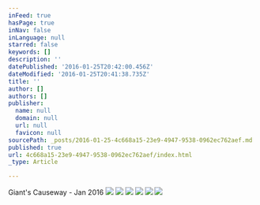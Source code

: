 ```yaml
---
inFeed: true
hasPage: true
inNav: false
inLanguage: null
starred: false
keywords: []
description: ''
datePublished: '2016-01-25T20:42:00.456Z'
dateModified: '2016-01-25T20:41:38.735Z'
title: ''
author: []
authors: []
publisher:
  name: null
  domain: null
  url: null
  favicon: null
sourcePath: _posts/2016-01-25-4c668a15-23e9-4947-9538-0962ec762aef.md
published: true
url: 4c668a15-23e9-4947-9538-0962ec762aef/index.html
_type: Article

---
```

Giant's Causeway - Jan 2016
![](https://the-grid-user-content.s3-us-west-2.amazonaws.com/b7d44a12-8d1d-44dd-9136-b47fbea27915.JPG)
![](https://the-grid-user-content.s3-us-west-2.amazonaws.com/84414327-3168-4464-92ba-b211108bd9c2.jpg)
![](https://the-grid-user-content.s3-us-west-2.amazonaws.com/b42b3efe-4417-45d9-8bc4-36566a415dd6.jpg)
![](https://the-grid-user-content.s3-us-west-2.amazonaws.com/c3b684fa-fdd8-4cf0-958b-d1bd6b4edd77.jpg)
![](https://the-grid-user-content.s3-us-west-2.amazonaws.com/a48cf197-e958-4756-ab59-819f728ffa6e.JPG)
![](https://the-grid-user-content.s3-us-west-2.amazonaws.com/9da93ac4-f095-428d-b27f-087db077dd22.jpg)
